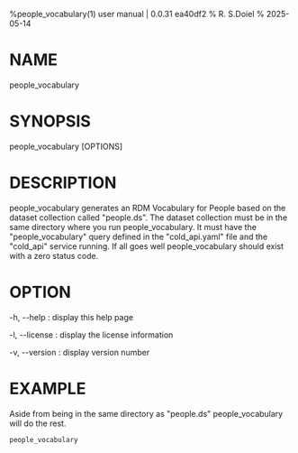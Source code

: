 %people_vocabulary(1) user manual | 0.0.31  ea40df2
% R. S.Doiel
% 2025-05-14

# NAME
    
people_vocabulary
    
# SYNOPSIS
    
people_vocabulary [OPTIONS]
    
# DESCRIPTION

people_vocabulary generates an RDM Vocabulary for People based on
the dataset collection called "people.ds".
The dataset collection must be in the same directory where you
run people_vocabulary.  It must have the "people_vocabulary" query defined
in the "cold_api.yaml" file and the "cold_api" service running. 
If all goes well people_vocabulary should exist with a zero status code.

# OPTION

-h, --help
: display this help page

-l, --license
: display the license information

-v, --version
: display version number

# EXAMPLE

Aside from being in the same directory as "people.ds" people_vocabulary
will do the rest.

~~~shell
people_vocabulary
~~~


